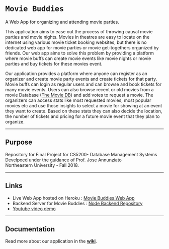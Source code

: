 # `Movie Buddies`
A Web App for organizing and attending movie parties.

This application aims to ease out the process of throwing causal movie parties and movie nights.
Movies in theatres are easy to locate on the internet using various movie ticket booking websites, but there is no dedicated web app for movie parties or movie get-togethers organized by friends. Our web app aims to solve this problem by providing a platform where movie buffs can create movie events like movie nights or movie parties and buy tickets for these movies event.

Our application provides a platform where anyone can register as an organizer and create movie party events and create tickets for that party. Movie buffs can login as regular users and can browse and book tickets for many movie events.
Users can also browse recent or old movies from a movie Database ([The Movie DB](https://www.themoviedb.org/)) and add votes to request a movie. The organizers can access stats like most requested movies, most popular movies etc and use those insights to select a movie for showing at an event they want to create. Based on these stats they can also decide the location, the number of tickets and pricing for a future movie event that they plan to organize.

---

## Purpose

Repository for Final Project for CS5200- Database Management Systems <br>
Develpoed under the guidance of Prof. Jose Annunziato <br>
Northeastern University - Fall 2018. <br>

---

## Links
* Live Web App hosted on Heroku : [Movie Buddies Web App](https://movie-buddies-client.herokuapp.com/home)
* Backend Server for Movie Buddies : [Node Backend Repository](https://github.com/karantyagi/movie-buddies-node-server)
* [Youtube video demo]()

---

## Documentation
Read more about our application in the __[wiki](https://github.com/karantyagi/movieBuddies/wiki)__.




